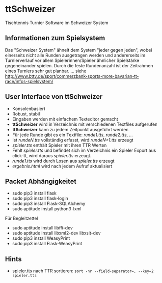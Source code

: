 # ttSchweizer
Tischtennis Turnier Software im Schweizer System

## Informationen zum Spielsystem

Das "Schweizer System" ähnelt dem System "jeder gegen jeden", wobei einerseits nicht alle Runden ausgetragen werden und andererseits im Turnierverlauf vor allem Spielerinnen/Spieler ähnlicher Spielstärke gegeneinander spielen.
Durch die feste Rundenanzahl ist der Zeitrahmen eines Turniers sehr gut planbar.
... siehe http://www.bttv.de/sport/commerzbank-sports-more-bavarian-tt-race/infos-spielsystem/

## User Interface von **ttSchweizer**

* Konsolenbasiert
* Robust, stabil
* Eingaben werden mit einfachem Texteditor gemacht
* **ttSchweizer** wird in Verzeichnis mit verschiedenen Textfiles aufgerufen
* **ttSchweizer** kann zu jedem Zeitpunkt ausgeführt werden
* Für jede Runde gibt es ein Textfile: *runde1.tts*, *runde2.tts*, ...
* Ist *rundeN.tts* vollständig erfasst, wird *rundeN+1.tts* erzeugt
* *spieler.tts* enthält Spieler mit ihren TTR Werten
* Fehlt *spieler.tts* und befindet sich im Verzeichnis ein Spieler Export aus click-tt, wird daraus *spieler.tts* erzeugt.
* *runde1.tts* wird durch Losen aus *spieler.tts* erzeugt
* *ergebnis.html* wird nach jedem Aufruf aktualisiert

## Packet Abhängigkeitet

* sudo pip3 install flask
* sudo pip3 install flask-login
* sudo pip3 install Flask-SQLAlchemy
* sudo aptitude install python3-lxml

Für Begleitzettel
* sudo aptitude install libffi-dev
* sudo aptitude install libxml2-dev libxslt-dev
* sudo pip3 install WeasyPrint
* sudo pip3 install Flask-WeasyPrint

## Hints

* spieler.tts nach TTR sortieren: `sort -nr --field-separator=, --key=2 spieler.tts`
